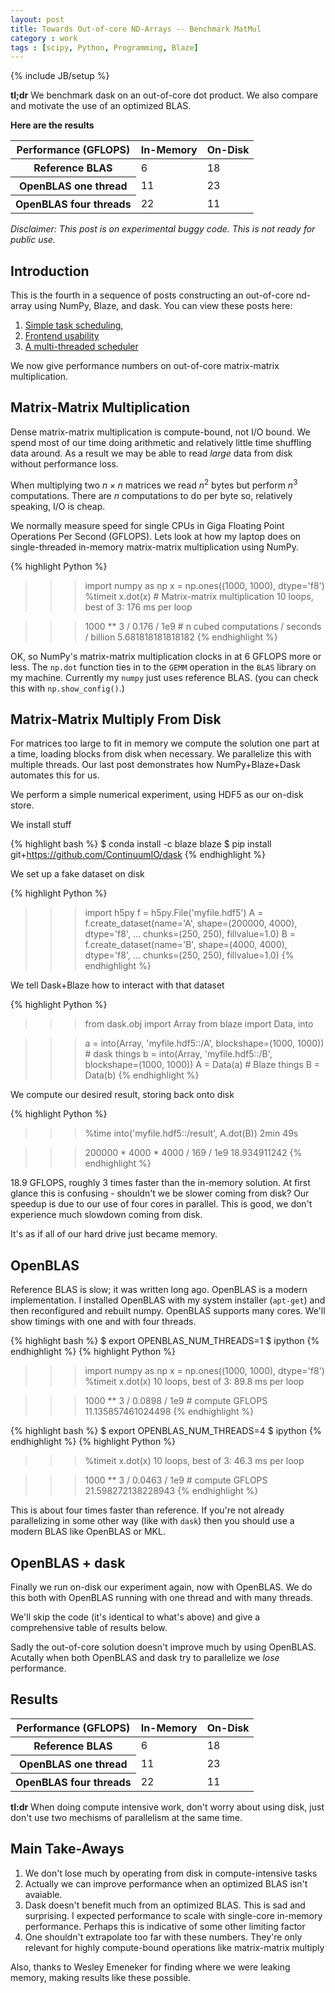 ```yaml
---
layout: post
title: Towards Out-of-core ND-Arrays -- Benchmark MatMul
category : work
tags : [scipy, Python, Programming, Blaze]
---
```

{% include JB/setup %}

**tl;dr** We benchmark dask on an out-of-core dot product.  We also compare and
motivate the use of an optimized BLAS.

**Here are the results**

<table>
  <thead>
  <tr>
    <th>Performance (GFLOPS)</th>
    <th>In-Memory</th>
    <th>On-Disk</th>
  </tr>
  </thead>
  <tbody>
    <tr>
      <th>Reference BLAS</th>
      <td>6</td>
      <td>18</td>
    </tr>
    <tr>
      <th>OpenBLAS one thread</th>
      <td>11</td>
      <td>23</td>
    </tr>
    <tr>
      <th>OpenBLAS four threads</th>
      <td>22</td>
      <td>11</td>
    </tr>
  </tbody>
</table>

*Disclaimer: This post is on experimental buggy code.  This is not ready for public use.*

Introduction
------------

This is the fourth in a sequence of posts constructing an out-of-core nd-array
using NumPy, Blaze, and dask.  You can view these posts here:

1. [Simple task scheduling](http://matthewrocklin.com/blog/work/2014/12/27/Towards-OOC/),
2. [Frontend usability](http://matthewrocklin.com/blog/work/2014/12/30/Towards-OOC-Frontend/)
3. [A multi-threaded scheduler](http://matthewrocklin.com/blog/work/2015/01/06/Towards-OOC-Scheduling/)

We now give performance numbers on out-of-core matrix-matrix multiplication.


Matrix-Matrix Multiplication
----------------------------

Dense matrix-matrix multiplication is compute-bound, not I/O bound.
We spend most of our time doing arithmetic and relatively little time shuffling
data around.  As a result we may be able to read *large* data from disk without
performance loss.

When multiplying two $n\times n$ matrices we read $n^2$ bytes but perform $n^3$
computations.  There are $n$ computations to do per byte so, relatively
speaking, I/O is cheap.

We normally measure speed for single CPUs in Giga Floating Point Operations
Per Second (GFLOPS).  Lets look at how my laptop does on single-threaded
in-memory matrix-matrix multiplication using NumPy.

{% highlight Python %}
>>> import numpy as np
>>> x = np.ones((1000, 1000), dtype='f8')
>>> %timeit x.dot(x)  # Matrix-matrix multiplication
10 loops, best of 3: 176 ms per loop

>>> 1000 ** 3 / 0.176 / 1e9  # n cubed computations / seconds / billion
>>> 5.681818181818182
{% endhighlight %}

OK, so NumPy's matrix-matrix multiplication clocks in at 6 GFLOPS more or
less.  The `np.dot` function ties in to the `GEMM` operation in the `BLAS`
library on my machine.  Currently my `numpy` just uses reference BLAS. (you can
check this with `np.show_config()`.)


Matrix-Matrix Multiply From Disk
--------------------------------

For matrices too large to fit in memory we compute the solution one part at a
time, loading blocks from disk when necessary.  We parallelize this with
multiple threads.  Our last post demonstrates how NumPy+Blaze+Dask automates
this for us.

We perform a simple numerical experiment, using HDF5 as our on-disk store.

We install stuff

{% highlight bash %}
$ conda install -c blaze blaze
$ pip install git+https://github.com/ContinuumIO/dask
{% endhighlight %}

We set up a fake dataset on disk

{% highlight Python %}
>>> import h5py
>>> f = h5py.File('myfile.hdf5')
>>> A = f.create_dataset(name='A', shape=(200000, 4000), dtype='f8',
...                                chunks=(250, 250), fillvalue=1.0)
>>> B = f.create_dataset(name='B', shape=(4000, 4000), dtype='f8',
...                                chunks=(250, 250), fillvalue=1.0)
{% endhighlight %}

We tell Dask+Blaze how to interact with that dataset

{% highlight Python %}
>>> from dask.obj import Array
>>> from blaze import Data, into

>>> a = into(Array, 'myfile.hdf5::/A', blockshape=(1000, 1000))  # dask things
>>> b = into(Array, 'myfile.hdf5::/B', blockshape=(1000, 1000))
>>> A = Data(a)  # Blaze things
>>> B = Data(b)
{% endhighlight %}

We compute our desired result, storing back onto disk

{% highlight Python %}
>>> %time into('myfile.hdf5::/result', A.dot(B))
2min 49s

>>> 200000 * 4000 * 4000 / 169 / 1e9
18.934911242
{% endhighlight %}


18.9 GFLOPS, roughly 3 times faster than the in-memory solution.  At first
glance this is confusing - shouldn't we be slower coming from disk?  Our
speedup is due to our use of four cores in parallel.  This is good, we don't
experience much slowdown coming from disk.

It's as if all of our hard drive just became memory.


OpenBLAS
--------

Reference BLAS is slow; it was written long ago.  OpenBLAS is a modern
implementation.  I installed OpenBLAS with my system installer (`apt-get`) and
then reconfigured and rebuilt numpy.  OpenBLAS supports many cores.  We'll show
timings with one and with four threads.

{% highlight bash %}
$ export OPENBLAS_NUM_THREADS=1
$ ipython
{% endhighlight %}
{% highlight Python %}
>>> import numpy as np
>>> x = np.ones((1000, 1000), dtype='f8')
>>> %timeit x.dot(x)
10 loops, best of 3: 89.8 ms per loop

>>> 1000 ** 3 / 0.0898 / 1e9  # compute GFLOPS
11.135857461024498
{% endhighlight %}


{% highlight bash %}
$ export OPENBLAS_NUM_THREADS=4
$ ipython
{% endhighlight %}
{% highlight Python %}
>>> %timeit x.dot(x)
10 loops, best of 3: 46.3 ms per loop

>>> 1000 ** 3 / 0.0463 / 1e9  # compute GFLOPS
21.598272138228943
{% endhighlight %}

This is about four times faster than reference.  If you're not already
parallelizing in some other way (like with `dask`) then you should use a modern
BLAS like OpenBLAS or MKL.


OpenBLAS + dask
---------------

Finally we run on-disk our experiment again, now with OpenBLAS.  We do this
both with OpenBLAS running with one thread and with many threads.

We'll skip the code (it's identical to what's above) and give a comprehensive
table of results below.

Sadly the out-of-core solution doesn't improve much by using OpenBLAS.
Acutally when both OpenBLAS and dask try to parallelize we *lose* performance.


Results
-------

<table>
  <thead>
  <tr>
    <th>Performance (GFLOPS)</th>
    <th>In-Memory</th>
    <th>On-Disk</th>
  </tr>
  </thead>
  <tbody>
    <tr>
      <th>Reference BLAS</th>
      <td>6</td>
      <td>18</td>
    </tr>
    <tr>
      <th>OpenBLAS one thread</th>
      <td>11</td>
      <td>23</td>
    </tr>
    <tr>
      <th>OpenBLAS four threads</th>
      <td>22</td>
      <td>11</td>
    </tr>
  </tbody>
</table>

**tl:dr** When doing compute intensive work, don't worry about using disk, just
don't use two mechisms of parallelism at the same time.


Main Take-Aways
---------------

1.  We don't lose much by operating from disk in compute-intensive tasks
2.  Actually we can improve performance when an optimized BLAS isn't avaiable.
3.  Dask doesn't benefit much from an optimized BLAS.  This is sad and surprising.  I expected performance to scale with single-core in-memory performance.  Perhaps this is indicative of some other limiting factor
4.  One shouldn't extrapolate too far with these numbers.  They're only relevant for highly compute-bound operations like matrix-matrix multiply

Also, thanks to Wesley Emeneker for finding where we were leaking memory,
making results like these possible.
